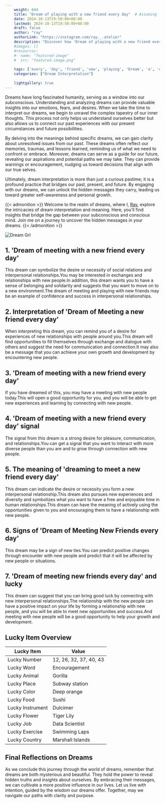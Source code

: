 ```yaml
---
    weight: 644
    title: "Dream of playing with a new friend every day"  # Assuming 'title' column exists
    date: 2024-10-13T19:50:00+08:00
    lastmod: 2024-10-13T19:50:00+08:00
    draft: false
    author: "ray"
    authorLink: "https://instagram.com/ray._.atelier"
    description: "Discover how 'Dream of playing with a new friend every day' can interpret your future and uncover its significant meanings in your life."
    #images: []
    #resources:
    #- name: "featured-image"
    #  src: "featured-image.png"
    
    tags: ['every', 'day', 'friend', 'new', 'playing', 'Dream', 'a', 'of', 'with']
    categories: ["Dream Interpretation"]
    
    lightgallery: true
---
```

    
Dreams have long fascinated humanity, serving as a window into our subconscious. Understanding and analyzing dreams can provide valuable insights into our emotions, fears, and desires. When we take the time to interpret our dreams, we begin to unravel the complex tapestry of our inner thoughts. This process not only helps us understand ourselves better but also allows us to connect our past experiences with our present circumstances and future possibilities.

By delving into the meanings behind specific dreams, we can gain clarity about unresolved issues from our past. These dreams often reflect our memories, traumas, and lessons learned, reminding us of what we need to confront or embrace. Moreover, dreams can serve as a guide for our future, revealing our aspirations and potential paths we may take. They can provide warnings or encouragement, nudging us toward decisions that align with our true selves.

Ultimately, dream interpretation is more than just a curious pastime; it is a profound practice that bridges our past, present, and future. By engaging with our dreams, we can unlock the hidden messages they carry, leading us toward greater self-awareness and personal growth.

{{< admonition >}}
Welcome to the realm of dreams, where I, [Ray](https://instagram.com/ray._.atelier), explore the intricacies of dream interpretation and meaning. Here, you’ll find insights that bridge the gap between your subconscious and conscious mind. Join me on a journey to uncover the hidden messages in your dreams.
{{< /admonition >}}

![Dream Grl](https://cdn.pixabay.com/photo/2017/11/02/03/35/gothic-2910057_1280.jpg "Dream Grl")

## 1. 'Dream of meeting with a new friend every day'
This dream can symbolize the desire or necessity of social relations and interpersonal relationships.You may be interested in exchanges and relationships with new people.In addition, this dream wants you to have a sense of belonging and solidarity and suggests that you want to move on to a new environment.The dream of meeting and playing with new friends may be an example of confidence and success in interpersonal relationships.

## 2. Interpretation of 'Dream of Meeting a new friend every day'
When interpreting this dream, you can remind you of a desire for experiences of new relationships with people around you.This dream will find opportunities to fill themselves through exchange and dialogue with others and suggest the need for communication and connection.It may also be a message that you can achieve your own growth and development by encountering new people.

## 3. 'Dream of meeting with a new friend every day'
If you have dreamed of this, you may have a meeting with new people today.This will open a good opportunity for you, and you will be able to get new experiences and learning by connecting with new people.

## 4. 'Dream of meeting with a new friend every day' signal
The signal from this dream is a strong desire for pleasure, communication, and relationships.You can get a signal that you want to interact with more diverse people than you are and to grow through connection with new people.

## 5. The meaning of 'dreaming to meet a new friend every day'
This dream can indicate the desire or necessity you form a new interpersonal relationship.This dream also pursues new experiences and diversity and symbolizes what you want to have a free and enjoyable time in human relationships.This dream can have the meaning of actively using the opportunities given to you and encouraging them to have a relationship with new people.

## 6. Signs of 'Dream of Meeting New Friends every day'
This dream may be a sign of new ties.You can predict positive changes through encounter with new people and predict that it will be affected by new people or situations.

## 7. 'Dream of meeting new friends every day' and lucky
This dream can suggest that you can bring good luck by connecting with new interpersonal relationships.The relationship with the new people can have a positive impact on your life by forming a relationship with new people, and you will be able to meet new opportunities and success.And meeting with new people will be a good opportunity to help your growth and development.

## Lucky Item Overview
| Lucky Item          | Value              |
|---------------|--------------------|
| Lucky Number        | 12, 26, 32, 37, 40, 43  |
| Lucky Word          | Encouragement |
| Lucky Animal        | Gorilla |
| Lucky Place         | Subway station     |
| Lucky Color         | Deep orange     |
| Lucky Food          | Sushi      |
| Lucky Instrument    | Dulcimer |
| Lucky Flower        | Tiger Lily    |
| Lucky Job           | Data Scientist       |
| Lucky Exercise      | Swimming Laps  |
| Lucky Country       | Marshall Islands    |


##  Final Reflections on Dreams

As we conclude this journey through the world of dreams, remember that dreams are both mysterious and beautiful. They hold the power to reveal hidden truths and insights about ourselves. By embracing their messages, we can cultivate a more positive influence in our lives. Let us live with intention, guided by the wisdom our dreams offer. Together, may we navigate our paths with clarity and purpose.
